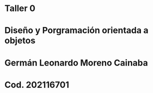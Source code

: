 # Taller 0
# Diseño y Porgramación orientada a objetos
# Germán Leonardo Moreno Cainaba
# Cod. 202116701
